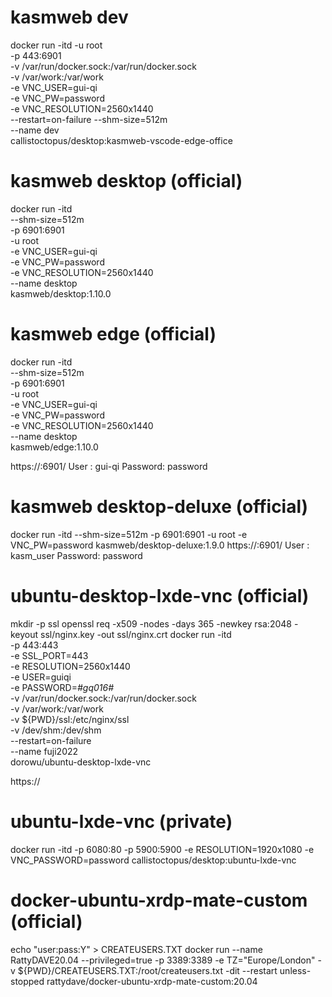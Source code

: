 # kasmweb dev
docker run -itd -u root \
    -p 443:6901 \
    -v /var/run/docker.sock:/var/run/docker.sock \
    -v /var/work:/var/work \
    -e VNC_USER=gui-qi \
    -e VNC_PW=password \
    -e VNC_RESOLUTION=2560x1440 \
    --restart=on-failure --shm-size=512m \
    --name dev \
    callistoctopus/desktop:kasmweb-vscode-edge-office

# kasmweb desktop (official)
docker run -itd \
    --shm-size=512m \
    -p 6901:6901 \
    -u root \
    -e VNC_USER=gui-qi \
    -e VNC_PW=password \
    -e VNC_RESOLUTION=2560x1440 \
    --name desktop \
    kasmweb/desktop:1.10.0

# kasmweb edge (official)
docker run -itd \
    --shm-size=512m \
    -p 6901:6901 \
    -u root \
    -e VNC_USER=gui-qi \
    -e VNC_PW=password \
    -e VNC_RESOLUTION=2560x1440 \
    --name desktop \
    kasmweb/edge:1.10.0
    
https://<ip>:6901/
User : gui-qi
Password: password

# kasmweb desktop-deluxe (official)
docker run -itd --shm-size=512m -p 6901:6901 -u root -e VNC_PW=password kasmweb/desktop-deluxe:1.9.0
https://<ip>:6901/
User : kasm_user
Password: password

# ubuntu-desktop-lxde-vnc (official)
mkdir -p ssl
openssl req -x509 -nodes -days 365 -newkey rsa:2048 -keyout ssl/nginx.key -out ssl/nginx.crt
docker run -itd \
    -p 443:443 \
    -e SSL_PORT=443 \
    -e RESOLUTION=2560x1440 \
    -e USER=guiqi \
    -e PASSWORD=*#gq016#* \
    -v /var/run/docker.sock:/var/run/docker.sock \
    -v /var/work:/var/work \
    -v ${PWD}/ssl:/etc/nginx/ssl \
    -v /dev/shm:/dev/shm \
    --restart=on-failure \
    --name fuji2022 \
    dorowu/ubuntu-desktop-lxde-vnc 

https://<ip>

# ubuntu-lxde-vnc (private)
docker run -itd -p 6080:80 -p 5900:5900  -e RESOLUTION=1920x1080 -e VNC_PASSWORD=password callistoctopus/desktop:ubuntu-lxde-vnc

# docker-ubuntu-xrdp-mate-custom (official)
echo "user:pass:Y" > CREATEUSERS.TXT
docker run --name RattyDAVE20.04 --privileged=true -p 3389:3389 -e TZ="Europe/London" -v ${PWD}/CREATEUSERS.TXT:/root/createusers.txt -dit --restart unless-stopped rattydave/docker-ubuntu-xrdp-mate-custom:20.04